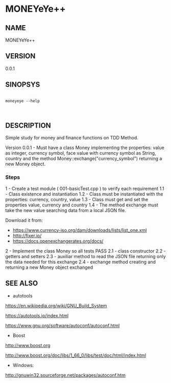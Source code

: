 # MONEYeYe++

## NAME

MONEYeYe++

## VERSION

0.0.1

## SINOPSYS

```shell

moneyeye --help

  
```

## DESCRIPTION

Simple study for money and finance functions on TDD Method.

Version 0.0.1 - Must have a class Money implementing the properties: value as integer, currency symbol, face value with currency symbol as String, country and the method Money::exchange("currency_symbol") returning a new Money object.

### Steps

1 - Create a test module ( 001-basicTest.cpp ) to verify each requirement
1.1 - Class existence and instantiation
1.2 - Class must be instantiated with the properties: currency, country, value
1.3 - Class must get and set the properties value, currency and country
1.4 - The method exchange must take the new value searching data from a local JSON file.

Download it from:
- https://www.currency-iso.org/dam/downloads/lists/list_one.xml
- http://fixer.io/
- https://docs.openexchangerates.org/docs/

2 - Implement the class Money so all tests PASS
2.1 - class constructor
2.2 - getters and setters
2.3 - auxiliar method to read the JSON file returning only the data needed for this exchange
2.4 - exchange method creating and returning a new Money object exchanged

## SEE ALSO

- autotools

https://en.wikipedia.org/wiki/GNU_Build_System

https://autotools.io/index.html

https://www.gnu.org/software/autoconf/autoconf.html

- Boost 

http://www.boost.org

http://www.boost.org/doc/libs/1_66_0/libs/test/doc/html/index.html

- Windows:

http://gnuwin32.sourceforge.net/packages/autoconf.htm
